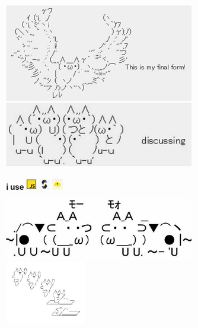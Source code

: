 <img src="./assets/banner1.jpg" width="500px" > <img src="./assets/banner2.jpg" width="500px" >
---
i use <img src="./assets/js.jpg" alt="js" width="30px"> <img src="./assets/sol.jpg" alt="solidity" width="30px"> <img src="./assets/hardhat.jpeg" alt="hardhat" width="30px">
---
<img src="./assets/banner3.jpg" width="500px"> <img src="./assets/banner4.jpg" height="167px" >
